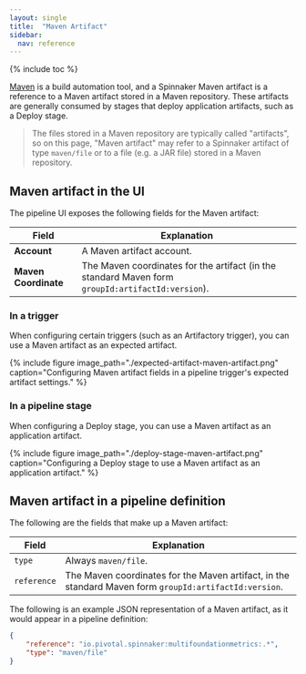 ```yaml
---
layout: single
title:  "Maven Artifact"
sidebar:
  nav: reference
---
```


{% include toc %}

[Maven](https://maven.apache.org) is a build automation tool, and a Spinnaker Maven artifact is a reference to a Maven artifact stored in a Maven repository. These artifacts are generally consumed by stages that deploy application artifacts, such as a Deploy stage.

> The files stored in a Maven repository are typically called "artifacts", so on this page, "Maven artifact" may refer to a Spinnaker artifact of type `maven/file` or to a file (e.g. a JAR file) stored in a Maven repository.

## Maven artifact in the UI

The pipeline UI exposes the following fields for the Maven artifact:

| Field                | Explanation                                                                                       |
|----------------------|---------------------------------------------------------------------------------------------------|
| **Account**          | A Maven artifact account.                                                                         |
| **Maven Coordinate** | The Maven coordinates for the artifact (in the standard Maven form `groupId:artifactId:version`). |

### In a trigger

When configuring certain triggers (such as an Artifactory trigger), you can use a Maven artifact as an expected artifact.

{%
  include
  figure
  image_path="./expected-artifact-maven-artifact.png"
  caption="Configuring Maven artifact fields in a pipeline trigger's expected
           artifact settings."
%}

### In a pipeline stage

When configuring a Deploy stage, you can use a Maven artifact as an application artifact.

{%
  include
  figure
  image_path="./deploy-stage-maven-artifact.png"
  caption="Configuring a Deploy stage to use a Maven artifact as an
           application artifact."
%}

## Maven artifact in a pipeline definition

The following are the fields that make up a Maven artifact:

| Field | Explanation |
|-|-----------|
| `type` | Always `maven/file`. |
| `reference` | The Maven coordinates for the Maven artifact, in the standard Maven form `groupId:artifactId:version`. |

The following is an example JSON representation of a Maven artifact, as it
would appear in a pipeline definition:

```json
{
	"reference": "io.pivotal.spinnaker:multifoundationmetrics:.*",
	"type": "maven/file"
}
```
